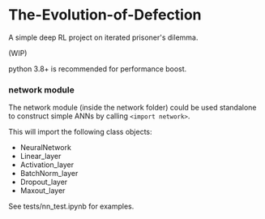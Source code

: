 # The-Evolution-of-Defection
A simple deep RL project on iterated prisoner's dilemma.

(WIP)

python 3.8+ is recommended for performance boost.

### network module
The network module (inside the network folder) could be used standalone to construct simple ANNs by calling `<import network>`.

This will import the following class objects:
- NeuralNetwork
- Linear_layer
- Activation_layer
- BatchNorm_layer
- Dropout_layer
- Maxout_layer

See tests/nn_test.ipynb for examples.